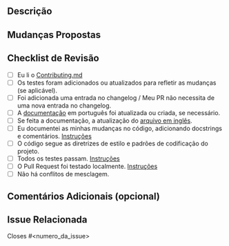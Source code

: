 ## Descrição
<!--- Descreva de forma sucinta e clara qual é o propósito deste Pull Request. Explique o que ele faz ou resolve.-->

## Mudanças Propostas
<!--- Liste as principais alterações ou melhorias que estão sendo propostas neste Pull Request.

- Exemplo 1: Descrição da primeira alteração.
- Exemplo 2: Descrição da segunda alteração.
- ...-->

## Checklist de Revisão
<!--- Marque as caixas que se aplicam. Você pode deixar caixas desmarcadas se elas não se aplicarem.-->

- [ ] Eu li o [Contributing.md](https://github.com/fazedordecodigo/pyflunt/blob/main/CONTRIBUTING.md)
- [ ] Os testes foram adicionados ou atualizados para refletir as mudanças (se aplicável).
- [ ] Foi adicionada uma entrada no changelog / Meu PR não necessita de uma nova entrada no changelog.
- [ ] A [documentação](https://github.com/fazedordecodigo/pyflunt/blob/main/README.md) em português foi atualizada ou criada, se necessário.
- [ ] Se feita a documentação, a atualização do [arquivo em inglês](https://github.com/fazedordecodigo/pyflunt/blob/main/README_EN.md). <!---Permitido uso de Google Tradutor/ChatGPT. -->
- [ ] Eu documentei as minhas mudanças no código, adicionando docstrings e comentários. [Instruções](https://github.com/fazedordecodigo/pyflunt/blob/main/CONTRIBUTING.md#8-fa%C3%A7a-as-suas-altera%C3%A7%C3%B5es)
- [ ] O código segue as diretrizes de estilo e padrões de codificação do projeto.
- [ ] Todos os testes passam. [Instruções](https://github.com/fazedordecodigo/pyflunt/blob/main/CONTRIBUTING.md#testes)
- [ ] O Pull Request foi testado localmente. [Instruções](https://github.com/fazedordecodigo/pyflunt/blob/main/CONTRIBUTING.md#7-execute-o-pyflunt-localmente)
- [ ] Não há conflitos de mesclagem.

## Comentários Adicionais (opcional)
<!--- Adicione qualquer informação adicional ou contexto que você acha importante para os revisores entenderem suas mudanças.-->

## Issue Relacionada
<!---Todos os PRs devem ter uma issue relacionada. Dessa forma, podemos garantir que ninguém perca tempo trabalhando em algo que não precisa ser feito. -->

Closes #<numero_da_issue>
